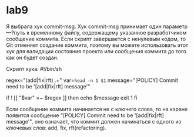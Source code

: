 # lab9
Я выбрала хук commit-msg.
Хук commit-msg принимает один параметр —?путь к временному файлу, содержащему указанное разработчиком сообщение коммита. Если скрипт завершается с ненулевым кодом, то Git отменяет создание коммита, поэтому вы можете использовать этот хук для валидации состояния проекта или сообщения коммита до того как он будет создан.

Скрипт хука:
#!/bin/sh

regex="(add|fix|rft) .+"
var=`head -n 1 $1`
message="[POLICY] Commit need to be '[add|fix|rft] message'"

if ! [[ "$var" =~ $regex ]]
then
  echo $message
  exit 1
fi

Если сообщение коммита начинается не с ключего слова, то на кэране появится сообщение "[POLICY] Commit need to be '[add|fix|rft] message'", оно означает, что коммит должен начинаться с одного из ключевых слов: add, fix, rft(refactoring).

